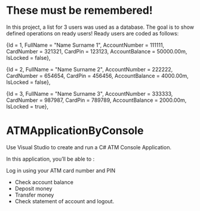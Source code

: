 # These must be remembered!
In this project, a list for 3 users was used as a database. The goal is to show defined operations on ready users!
Ready users are coded as follows:

{Id = 1,
FullName = "Name Surname 1",
AccountNumber = 111111,
CardNumber = 321321,
CardPin = 123123,
AccountBalance = 50000.00m,
IsLocked = false},

{Id = 2,
FullName = "Name Surname 2",
AccountNumber = 222222,
CardNumber = 654654,
CardPin = 456456,
AccountBalance = 4000.00m,
IsLocked = false},

{Id = 3,
FullName = "Name Surname 3",
AccountNumber = 333333,
CardNumber = 987987,
CardPin = 789789,
AccountBalance = 2000.00m,
IsLocked = true},


# ATMApplicationByConsole
Use Visual Studio to create and run a C# ATM Console Application.

In this application, you’ll be able to :

Log in using your ATM card number and PIN
 * Check account balance
 * Deposit money
 * Transfer money
 * Check statement of account and logout.
